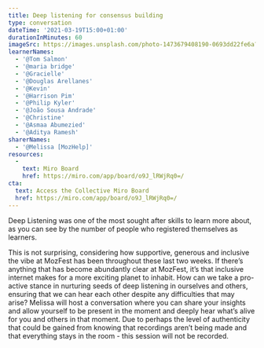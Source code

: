 ```yaml
---
title: Deep listening for consensus building
type: conversation
dateTime: '2021-03-19T15:00+01:00'
durationInMinutes: 60
imageSrc: https://images.unsplash.com/photo-1473679408190-0693dd22fe6a?ixlib=rb-1.2.1&ixid=MXwxMjA3fDB8MHxwaG90by1wYWdlfHx8fGVufDB8fHw%3D&auto=format&fit=crop&w=1950&q=80
learnerNames:
  - '@Tom Salmon'
  - '@maria bridge'
  - '@Gracielle'
  - '@Douglas Arellanes'
  - '@Kevin'
  - '@Harrison Pim'
  - '@Philip Kyler'
  - '@João Sousa Andrade'
  - '@Christine'
  - '@Asmaa Abumezied'
  - '@Aditya Ramesh'
sharerNames: 
  - '@Melissa [MozHelp]'
resources:
  -
    text: Miro Board
    href: https://miro.com/app/board/o9J_lRWjRq0=/
cta:
  text: Access the Collective Miro Board
  href: https://miro.com/app/board/o9J_lRWjRq0=/
---
```

Deep Listening was one of the most sought after skills to learn more about, as you can see by the number of people who registered themselves as learners.
<!--more-->
This is not surprising, considering how supportive, generous and inclusive the vibe at MozFest has been throughout these last two weeks. If there’s anything that has become abundantly clear at MozFest, it’s that inclusive internet makes for a more exciting planet to inhabit. How can we take a pro-active stance in nurturing seeds of deep listening in ourselves and others, ensuring that we can hear each other despite any difficulties that may arise? Melissa will host a conversation where you can share your insights and allow yourself to be present in the moment and deeply hear what’s alive for you and others in that moment. Due to perhaps the level of authenticity that could be gained from knowing that recordings aren’t being made and that everything stays in the room - this session will not be recorded.

<div class="typeform-widget" data-url="https://form.typeform.com/to/jlLW4lvV?typeform-medium=embed-snippet" data-transparency="100" data-hide-headers="true" data-hide-footer="true" style="width: 100%; height: 500px;"></div> <script> (function() { var qs,js,q,s,d=document, gi=d.getElementById, ce=d.createElement, gt=d.getElementsByTagName, id="typef_orm", b="https://embed.typeform.com/"; if(!gi.call(d,id)) { js=ce.call(d,"script"); js.id=id; js.src=b+"embed.js"; q=gt.call(d,"script")[0]; q.parentNode.insertBefore(js,q) } })() </script>
